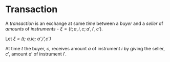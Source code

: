 # Transaction

A _transaction_ is an exchange at some _time_ between a _buyer_ and a 
_seller_ of _amounts_ of _instruments_ - $\xi = (t;a,i,c;a',i',c')$.

Let _&xi; = (t; a,ic; a',i',c')_

At time $t$ the buyer, $c$, receives amount $a$ of instrument $i$
by giving the seller, $c'$, amount $a'$ of instrument $i'$.

